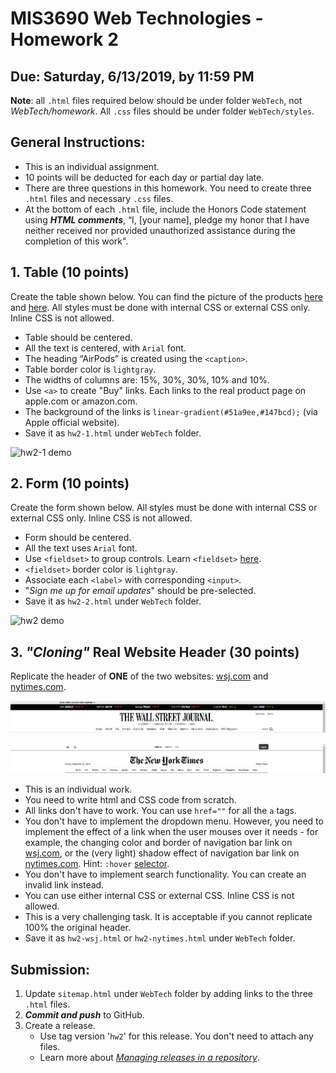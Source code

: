 # MIS3690 Web Technologies - Homework 2

**Due: Saturday, 6/13/2019, by 11:59 PM**
---
**Note**: all `.html` files required below should be under folder `WebTech`, not _WebTech/homework_. All `.css` files should be under folder `WebTech/styles`.

## General Instructions:

- This is an individual assignment.
- 10 points will be deducted for each day or partial day late. 
- There are three questions in this homework. You need to create three `.html` files and necessary `.css` files. 
- At the bottom of each `.html` file, include the Honors Code statement using ***HTML comments***, “I, [your name], pledge my honor that I have neither received nor provided unauthorized assistance during the completion of this work".

## 1. Table (10 points)

Create the table shown below. You can find the picture of the products [here](images/airpods-pro.jpg) and [here](images/airpods.jpg). All styles must be done with internal CSS or external CSS only. Inline CSS is not allowed.

- Table should be centered.
- All the text is centered, with `Arial` font.
- The heading “AirPods” is created using the `<caption>`. 
- Table border color is `lightgray`.
- The widths of columns are: 15%, 30%, 30%, 10% and 10%.
- Use `<a>` to create "Buy" links. Each links to the real product page on apple.com or amazon.com. 
- The background of the links is `linear-gradient(#51a9ee,#147bcd);` (via Apple official website).
- Save it as `hw2-1.html` under `WebTech` folder. 

![hw2-1 demo](images/hw2-1-demo.png)

## 2. Form (10 points)

Create the form shown below. All styles must be done with internal CSS or external CSS only. Inline CSS is not allowed.

- Form should be centered.
- All the text uses `Arial` font.
- Use `<fieldset>` to group controls. Learn `<fieldset>` [here](https://developer.mozilla.org/en-US/docs/Web/HTML/Element/fieldset).
- `<fieldset>` border color is `lightgray`.
- Associate each `<label>` with corresponding `<input>`. 
- "*Sign me up for email updates*" should be pre-selected.
- Save it as `hw2-2.html` under `WebTech` folder. 

![hw2 demo](images/hw2-2-demo.png)

## 3. *"Cloning"* Real Website Header (30 points)

Replicate the header of **ONE** of the two websites: [wsj.com](https://www.wsj.com/) and [nytimes.com](https://www.nytimes.com/).

![wsj header](./images/wsj.jpg)

![nytimes header](./images/nytimes.jpg)

- This is an individual work.
- You need to write html and CSS code from scratch. 
- All links don't have to work. You can use `href=""` for all the `a` tags.
- You don't have to implement the dropdown menu. However, you need to implement the effect of a link when the user mouses over it needs - for example, the changing color and border of navigation bar link on [wsj.com](https://www.wsj.com/), or the (very light) shadow effect of navigation bar link on [nytimes.com](https://www.nytimes.com/). Hint: `:hover` [selector](https://developer.mozilla.org/en-US/docs/Web/CSS/:hover).
- You don't have to implement search functionality. You can create an invalid link instead.
- You can use either internal CSS or external CSS. Inline CSS is not allowed.
- This is a very challenging task. It is acceptable if you cannot replicate 100% the original header.
- Save it as `hw2-wsj.html` or `hw2-nytimes.html` under `WebTech` folder. 

## Submission:

1. Update `sitemap.html` under `WebTech` folder by adding links to the three `.html` files.
2. ***Commit and push*** to GitHub. 
3. Create a release.
   - Use tag version '`hw2`' for this release. You don't need to attach any files. 
   - Learn more about [*Managing releases in a repository*](https://help.github.com/en/github/administering-a-repository/managing-releases-in-a-repository).
